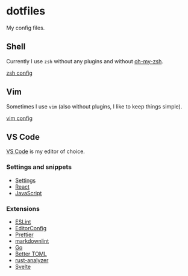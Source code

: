 # dotfiles

My config files.

## Shell

Currently I use `zsh` without any plugins and without [oh-my-zsh](https://ohmyz.sh).

[zsh config](.zshrc)

## Vim

Sometimes I use `vim` (also without plugins, I like to keep things simple).

[vim config](.vimrc)

## VS Code

[VS Code](https://code.visualstudio.com) is my editor of choice.

### Settings and snippets

- [Settings](vscode/settings.json)
- [React](vscode/javascriptreact.json)
- [JavaScript](vscode/javascript.json)

### Extensions

- [ESLint](https://marketplace.visualstudio.com/items?itemName=dbaeumer.vscode-eslint)
- [EditorConfig](https://marketplace.visualstudio.com/items?itemName=EditorConfig.EditorConfig)
- [Prettier](https://marketplace.visualstudio.com/items?itemName=esbenp.prettier-vscode)
- [markdownlint](https://marketplace.visualstudio.com/items?itemName=DavidAnson.vscode-markdownlint)
- [Go](https://marketplace.visualstudio.com/items?itemName=golang.Go)
- [Better TOML](https://marketplace.visualstudio.com/items?itemName=bungcip.better-toml)
- [rust-analyzer](https://marketplace.visualstudio.com/items?itemName=matklad.rust-analyzer)
- [Svelte](https://marketplace.visualstudio.com/items?itemName=svelte.svelte-vscode)
